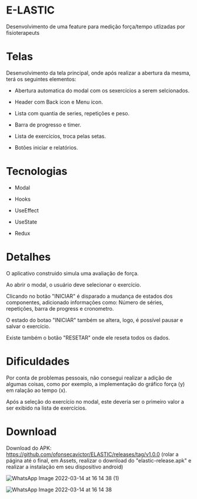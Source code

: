 # E-LASTIC
Desenvolvimento de uma feature para medição força/tempo utlizadas por fisioterapeuts


# Telas
Desenvolvimento da tela principal, onde após realizar a abertura da mesma, terá os seguintes elementos:

- Abertura automatica do modal com os sexercícios a serem selcionados.

- Header com Back icon e Menu icon.

- Lista com quantia de series, repetições e peso.

- Barra de progresso e timer.

- Lista de exercícios, troca pelas setas.

- Botões iniciar e relatórios.


# Tecnologias
- Modal

- Hooks

- UseEffect

- UseState

- Redux 


# Detalhes
O aplicativo construido simula uma avaliação de força.

Ao abrir o modal, o usuário deve selecionar o exercício.

Clicando no botão "INICIAR" é disparado a mudança de estados dos componentes, adicionado informações como:
Número de séries, repetições, barra de progress e cronometro.

O estado do botao "INICIAR" também se altera, logo, é possível pausar e salvar o exercício.

Existe também o botão "RESETAR" onde ele reseta todos os dados.


# Dificuldades

Por conta de problemas pessoais, não consegui realizar a adição de algumas coisas, como por exemplo, 
a implementação do gráfico força (y) em ralação ao tempo (x).

Após a seleção do exercício no modal, este deveria ser o primeiro valor a ser exibido na lista de exercícios.


# Download
Download do APK: https://github.com/ofonsecavictor/ELASTIC/releases/tag/v1.0.0 
(rolar a página até o final, em Assets, realizar o download do "elastic-release.apk" e realizar a instalação em seu dispositivo android)



![WhatsApp Image 2022-03-14 at 16 14 38 (1)](https://user-images.githubusercontent.com/86002152/158244578-173154d8-d42c-4b39-a720-6d003ae3bca7.jpeg)

![WhatsApp Image 2022-03-14 at 16 14 38](https://user-images.githubusercontent.com/86002152/158244590-ec29209d-bd0c-4596-bd01-5b791981d4b6.jpeg)
